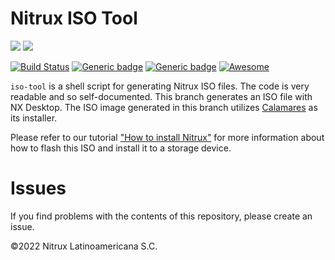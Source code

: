 # Nitrux ISO Tool

![](https://raw.githubusercontent.com/Nitrux/luv-icon-theme/master/Luv/mimetypes/64/application-x-cd-image.svg) ![](https://raw.githubusercontent.com/Nitrux/luv-icon-theme/master/Luv/apps/64/live-installer.svg)

[![Build Status](https://app.travis-ci.com/Nitrux/iso-tool.svg?branch=minimal-vfio)](https://app.travis-ci.com/Nitrux/iso-tool) [![Generic badge](https://img.shields.io/badge/Installer-Calamares-green)](https://shields.io/) [![Generic badge](https://img.shields.io/badge/Arch-x64-yellowgreen.svg)](https://shields.io/) [![Awesome](https://awesome.re/badge.svg)](https://awesome.re)


`iso-tool` is a shell script for generating Nitrux ISO files. The code is very readable and so self-documented.
This branch generates an ISO file with NX Desktop. The ISO image generated in this branch utilizes [Calamares](https://calamares.io/) as its installer.

Please refer to our tutorial ["How to install Nitrux"](https://github.com/Nitrux/iso-tool/blob/minimal-vfio/configs/other/faq_offline.pdf) for more information about how to flash this ISO and install it to a storage device.

# Issues
If you find problems with the contents of this repository, please create an issue.

©2022 Nitrux Latinoamericana S.C.
